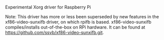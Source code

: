 Experimental Xorg driver for Raspberry Pi

Note: This driver has more or less been superseded by new features in the xf86-video-sunxifb driver,
on which rpifb is based. xf86-video-sunxifb compiles/installs out-of-the-box on RPi hardware. It can be found
at https://github.com/ssvb/xf86-video-sunxifb.git.
